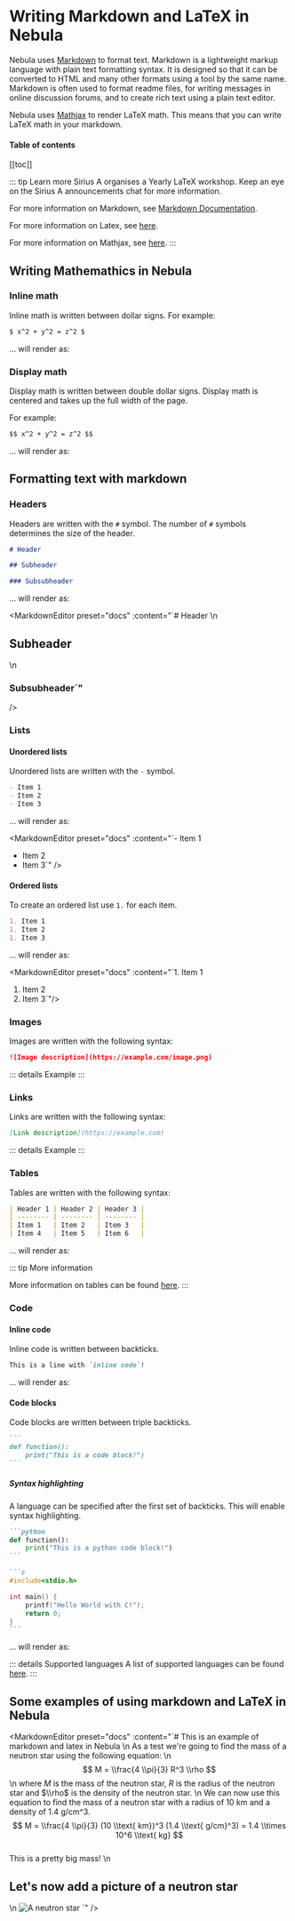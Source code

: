 # Writing Markdown and LaTeX in Nebula

<script setup lang="ts">
    import MarkdownEditor from '../../../nebula/src/js/components/MarkdownEditor.vue'
</script>



Nebula uses [Markdown](https://www.markdownguide.org/) to format text. Markdown is a lightweight markup language with plain text formatting syntax. It is designed so that it can be converted to HTML and many other formats using a tool by the same name. Markdown is often used to format readme files, for writing messages in online discussion forums, and to create rich text using a plain text editor.

Nebula uses [Mathjax](https://www.mathjax.org/) to render LaTeX math. This means that you can write LaTeX math in your markdown.

#### Table of contents
[[toc]]

::: tip Learn more
Sirius A organises a Yearly LaTeX workshop. Keep an eye on the Sirius A announcements chat for more information.

For more information on Markdown, see [Markdown Documentation](https://www.markdownguide.org/).

For more information on Latex, see [here](https://www.overleaf.com/learn/latex/Mathematical_expressions).

For more information on Mathjax, see [here](https://www.mathjax.org/).
:::

## Writing Mathemathics in Nebula

### Inline math
Inline math is written between dollar signs. For example:

```md
$ x^2 + y^2 = z^2 $
```

... will render as:
<MarkdownEditor 
    preset="docs"
    :content="`$ x^2 + y^2 = z^2 $`"/>

### Display math

Display math is written between double dollar signs. Display math is centered and takes up the full width of the page.

For example:

```md
$$ x^2 + y^2 = z^2 $$
```

... will render as:

<MarkdownEditor 
    preset="docs"
    :content="`$$ x^2 + y^2 = z^2 $$`"/>

## Formatting text with markdown

### Headers

Headers are written with the `#` symbol. The number of `#` symbols determines the size of the header. 

```md
# Header

## Subheader

### Subsubheader
```

... will render as:

<MarkdownEditor 
    preset="docs"
    :content="`# Header
\n
## Subheader
\n
### Subsubheader`"
/>

### Lists


#### Unordered lists

Unordered lists are written with the `-` symbol.

```md
- Item 1
- Item 2
- Item 3
```

... will render as:

<MarkdownEditor 
    preset="docs"
    :content="`- Item 1
- Item 2
- Item 3`"
/>


#### Ordered lists

To create an ordered list use `1.` for each item.

```md
1. Item 1
1. Item 2
1. Item 3
```

... will render as:

<MarkdownEditor 
    preset="docs"
    :content="`1. Item 1
1. Item 2
1. Item 3`"/>


### Images

Images are written with the following syntax:

```md
![Image description](https://example.com/image.png)
```

::: details Example
<MarkdownEditor 
    preset="docs"
    :content="`![A neutron star](https://upload.wikimedia.org/wikipedia/commons/1/1d/Neutron_Star_simulation.png)`"
/>
:::

### Links

Links are written with the following syntax:

```md
[Link description](https://example.com)
```

::: details Example
<MarkdownEditor 
    preset="docs"
    :content="`[Sirius A](https://siriusa.nl)`"
/>
:::

### Tables

Tables are written with the following syntax:

```md
| Header 1 | Header 2 | Header 3 |
| -------- | -------- | -------- |
| Item 1   | Item 2   | Item 3   |
| Item 4   | Item 5   | Item 6   |
```

... will render as:

<MarkdownEditor 
    preset="docs"
    :content="`\
| Header 1 | Header 2 | Header 3 |
| -------- | -------- | -------- |
| Item 1   | Item 2   | Item 3   |
| Item 4   | Item 5   | Item 6   |`"
/>

::: tip More information

More information on tables can be found [here](https://www.markdownguide.org/extended-syntax/#tables).
:::

### Code

#### Inline code

Inline code is written between backticks.

```md
This is a line with `inline code`!
```

... will render as:

<MarkdownEditor
    preset="docs"
    :content="`This is a line with \`inline code\`!`" />

#### Code blocks

Code blocks are written between triple backticks.

````md
```
def function():
    print("This is a code block!")
```
````

##### Syntax highlighting
A language can be specified after the first set of backticks. This will enable syntax highlighting.


````md
```python
def function():
    print("This is a python code block!")
```

```c
#include<stdio.h>

int main() {
    printf("Hello World with C!");
    return 0;
}
```
````

... will render as:

<MarkdownEditor
    preset="docs"
    :options="{
        tabToIndentToggle: true,
        }"
    :content="`\`\`\`python
def function():
    print('This is a python code block!')
\`\`\`\n
\`\`\`c
#include<stdio.h>\n
int main() {
	printf('Hello World with C!');
	return 0;
}
\`\`\``" />

::: details Supported languages
A list of supported languages can be found [here](https://github.com/shikijs/shiki/blob/main/packages/shiki/src/languages.ts).
:::


## Some examples of using markdown and LaTeX in Nebula

<MarkdownEditor 
    preset="docs"
    :content="`# This is an example of markdown and latex in Nebula
\n
As a test we're going to find the mass of a neutron star using the following equation:
\n
$$ M = \\frac{4 \\pi}{3} R^3 \\rho $$
\n
where $M$ is the mass of the neutron star, $R$ is the radius of the neutron star and $\\rho$ is the density of the neutron star.
\n
We can now use this equation to find the mass of a neutron star with a radius of 10 km and a density of 1.4 g/cm^3.
\
$$ M = \\frac{4 \\pi}{3} (10 \\text{ km})^3 (1.4 \\text{ g/cm}^3) = 1.4 \\times 10^6 \\text{ kg} $$
\
This is a pretty big mass!
\n
## Let's now add a picture of a neutron star
\n
![A neutron star](https://upload.wikimedia.org/wikipedia/commons/1/1d/Neutron_Star_simulation.png)
`"
/>